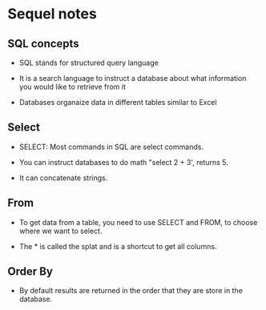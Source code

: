 # Sequel notes

## SQL concepts

- SQL stands for structured query language

- It is a search language to instruct a database about what information you would like to retrieve from it

- Databases organaize data in different tables similar to Excel

## Select

- SELECT: Most commands in SQL are select commands.

- You can instruct databases to do math "select 2 + 3', returns 5.

- It can concatenate strings.

## From

- To get data from a table, you need to use SELECT and FROM, to choose where we want to select. 

- The * is called the splat and is a shortcut to get all columns.

## Order By

- By default results are returned in the order that they are store in the database.

